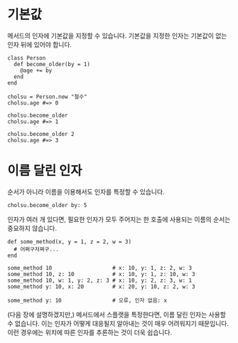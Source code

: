 # 기본값

메서드의 인자에 기본값을 지정할 수 있습니다. 기본값을 지정한 인자는 기본값이 없는 인자 뒤에 있어야 합니다.

```crystal
class Person
  def become_older(by = 1)
    @age += by
  end
end

cholsu = Person.new "철수"
cholsu.age #=> 0

cholsu.become_older
cholsu.age #=> 1

cholsu.become_older 2
cholsu.age #=> 3
```

# 이름 달린 인자

순서가 아니라 이름을 이용해서도 인자를 특정할 수 있습니다.

```crystal
cholsu.become_older by: 5
```

인자가 여러 개 있다면, 필요한 인자가 모두 주어지는 한 호출에 사용되는 이름의 순서는 중요하지 않습니다.

```crystal
def some_method(x, y = 1, z = 2, w = 3)
  # 어쩌구저쩌구...
end

some_method 10                   # x: 10, y: 1, z: 2, w: 3
some_method 10, z: 10            # x: 10, y: 1, z: 10, w: 3
some_method 10, w: 1, y: 2, z: 3 # x: 10, y: 2, z: 3, w: 1
some_method y: 10, x: 20         # x: 20, y: 10, z: 2, w: 3

some_method y: 10                # 오류, 인자 없음: x
```

(다음 장에 설명하겠지만,) 메서드에서 스플랫을 특정한다면, 이름 달린 인자는 사용할 수 없습니다. 이는 인자가 어떻게 대응될지 알아내는 것이 매우 어려워지기 때문입니다. 이런 경우에는 위치에 따른 인자를 추론하는 것이 더욱 쉽습니다.
